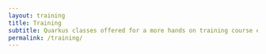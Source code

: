 ```yaml
---
layout: training
title: Training
subtitle: Quarkus classes offered for a more hands on training course experience.
permalink: /training/
---
```

